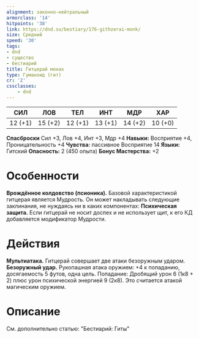 ```yaml
---
alignment: законно-нейтральный
armorclass: '14'
hitpoints: '38'
link: https://dnd.su/bestiary/176-githzerai-monk/
size: Средний
speed: '30'
tags:
- dnd
- существо
- бестиарий
title: Гитцерай монах
type: Гуманоид (гит)
cr: '2'
cssclasses:
    - dnd
---
```



| СИЛ | ЛОВ | ТЕЛ | ИНТ | МДР | ХАР |
|---|---|---|---|---|---|
| 12 (+1) | 15 (+2) | 12 (+1) | 13 (+1) | 14 (+2) | 10 (+0) |
**Спасброски** Сил +3, Лов +4, Инт +3, Мдр +4
**Навыки:** Восприятие +4, Проницательность +4
**Чувства:** пассивное Восприятие 14
**Языки:** Гитский
**Опасность:** 2 (450 опыта)
**Бонус Мастерства:** +2


# Особенности
**Врождённое колдовство (псионика).** Базовой характеристикой гитцерая является Мудрость. Он может накладывать следующие заклинания, не нуждаясь ни в каких компонентах:
**Психическая защита.** Если гитцерай не носит доспех и не использует щит, к его КД добавляется модификатор Мудрости.


# Действия
**Мультиатака.** Гитцерай совершает две атаки безоружным ударом.
**Безоружный удар.** Рукопашная атака оружием: +4 к попаданию, досягаемость 5 футов, одна цель. Попадание: Дробящий урон 6 (1к8 + 2) плюс урон психической энергией 9 (2к8). Это считается атакой магическим оружием.


# Описание
См. дополнительно статью: "Бестиарий: Гиты"
